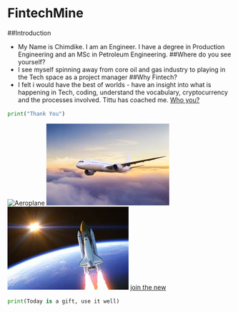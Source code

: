 # FintechMine
##Introduction
- My Name is Chimdike. I am an Engineer. I have a degree in Production Engineering and an MSc in Petroleum Engineering.
##Where do you see yourself?
- I see myself spinning away from core oil and gas industry to playing in the Tech space as a project manager
##Why Fintech?
- I felt i would have the best of worlds - have an insight into what is happening in Tech, coding, understand the vocabulary, cryptocurrency and the processes involved. Tittu has coached me.
[Who you?](www.google.com)
```python
print("Thank You")
```
![Aeroplane](https://www.google.com/search?q=aeroplane&rlz=1C1ONGR_enCA937CA937&sxsrf=ALeKk02ZYiNv9hpMHVoEyd5j2hnac2Pa6g:1613069463552&tbm=isch&source=iu&ictx=1&fir=EQOPgTukHzS7EM%252CPLhAuV-FF9A1VM%252C%252Fm%252F05czz6l&vet=1&usg=AI4_-kQ_mxTkJOBJarHcOTc3kN8vJuaztg&sa=X&ved=2ahUKEwibyf2CwOLuAhUBi1wKHQ8xB2MQ_B16BAguEAE#imgrc=EQOPgTukHzS7EM)
![Flying to the skies](./references/plane.jfif)
![leaving earth behind, mars here we come](./mars.jfif)
[join the new](https://ethereum.org/en/)
```python
print(Today is a gift, use it well)
```
